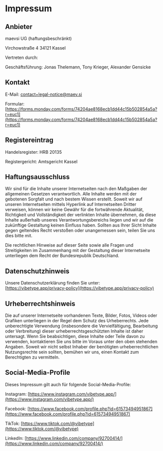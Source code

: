 # Impressum

## Anbieter

maevsi UG (haftungsbeschränkt)

Virchowstraße 4 34121 Kassel

Vertreten durch:

Geschäftsführung: Jonas Thelemann, Tony Krieger, Alexander Gensicke

## Kontakt

E-Mail: contact+legal-notice@maev.si

Formular: [https://forms.monday.com/forms/74204ae8168ecb1dd44c15b502854a5a?r=euc1](https://forms.monday.com/forms/74204ae8168ecb1dd44c15b502854a5a?r=euc1)

## Registereintrag

Handelsregister: HRB 20135

Registergericht: Amtsgericht Kassel

## Haftungsausschluss

Wir sind für die Inhalte unserer Internetseiten nach den Maßgaben der allgemeinen Gesetzen verantwortlich. Alle Inhalte werden mit der gebotenen Sorgfalt und nach bestem Wissen erstellt. Soweit wir auf unseren Internetseiten mittels Hyperlink auf Internetseiten Dritter verweisen, können wir keine Gewähr für die fortwährende Aktualität, Richtigkeit und Vollständigkeit der verlinkten Inhalte übernehmen, da diese Inhalte außerhalb unseres Verantwortungsbereichs liegen und wir auf die zukünftige Gestaltung keinen Einfluss haben. Sollten aus Ihrer Sicht Inhalte gegen geltendes Recht verstoßen oder unangemessen sein, teilen Sie uns dies bitte mit.

Die rechtlichen Hinweise auf dieser Seite sowie alle Fragen und Streitigkeiten im Zusammenhang mit der Gestaltung dieser Internetseite unterliegen dem Recht der Bundesrepublik Deutschland.

## Datenschutzhinweis

Unsere Datenschutzerklärung finden Sie unter: [https://vibetype.app/privacy-policy](https://vibetype.app/privacy-policy)

## Urheberrechtshinweis

Die auf unserer Internetseite vorhandenen Texte, Bilder, Fotos, Videos oder Grafiken unterliegen in der Regel dem Schutz des Urheberrechts. Jede unberechtigte Verwendung (insbesondere die Vervielfältigung, Bearbeitung oder Verbreitung) dieser urheberrechtsgeschützten Inhalte ist daher untersagt. Wenn Sie beabsichtigen, diese Inhalte oder Teile davon zu verwenden, kontaktieren Sie uns bitte im Voraus unter den oben stehenden Angaben. Soweit wir nicht selbst Inhaber der benötigten urheberrechtlichen Nutzungsrechte sein sollten, bemühen wir uns, einen Kontakt zum Berechtigten zu vermitteln.

## Social-Media-Profile

Dieses Impressum gilt auch für folgende Social-Media-Profile:

Instagram: [https://www.instagram.com/vibetype.app/](https://www.instagram.com/vibetype.app/)

Facebook: [https://www.facebook.com/profile.php?id=61573494951867](https://www.facebook.com/profile.php?id=61573494951867)

TikTok: [https://www.tiktok.com/@vibetype](https://www.tiktok.com/@vibetype)

LinkedIn: [https://www.linkedin.com/company/92700414/](https://www.linkedin.com/company/92700414/)
